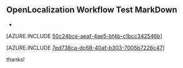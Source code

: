 ## OpenLocalization Workflow Test MarkDown
* 

[AZURE.INCLUDE [50c24bce-aeaf-4ae5-bf4b-c1bcc342546b](calleeMd1.md)]



[AZURE.INCLUDE [7ed738ca-dc68-40af-b303-7005b7226c47](calleeMd2.md)]

 
thanks!